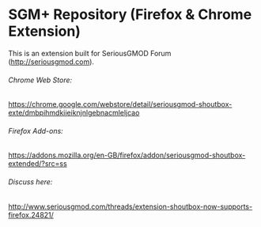 # SGM+ Repository (Firefox & Chrome Extension)

This is an extension built for SeriousGMOD Forum (http://seriousgmod.com).

###### Chrome Web Store:
https://chrome.google.com/webstore/detail/seriousgmod-shoutbox-exte/dmbpihmdkiieiknjnlgebnacmleljcao

###### Firefox Add-ons:
https://addons.mozilla.org/en-GB/firefox/addon/seriousgmod-shoutbox-extended/?src=ss

###### Discuss here:
http://www.seriousgmod.com/threads/extension-shoutbox-now-supports-firefox.24821/

